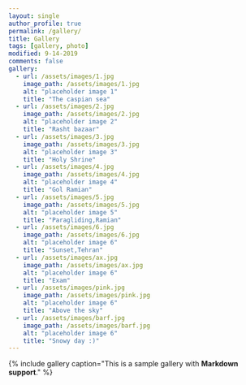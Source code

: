 ```yaml
---
layout: single
author_profile: true
permalink: /gallery/
title: Gallery
tags: [gallery, photo]
modified: 9-14-2019
comments: false
gallery:
  - url: /assets/images/1.jpg
    image_path: /assets/images/1.jpg
    alt: "placeholder image 1"
    title: "The caspian sea"
  - url: /assets/images/2.jpg
    image_path: /assets/images/2.jpg
    alt: "placeholder image 2"
    title: "Rasht bazaar"
  - url: /assets/images/3.jpg
    image_path: /assets/images/3.jpg
    alt: "placeholder image 3"
    title: "Holy Shrine"
  - url: /assets/images/4.jpg
    image_path: /assets/images/4.jpg
    alt: "placeholder image 4"
    title: "Gol Ramian"
  - url: /assets/images/5.jpg
    image_path: /assets/images/5.jpg
    alt: "placeholder image 5"
    title: "Paragliding,Ramian"
  - url: /assets/images/6.jpg
    image_path: /assets/images/6.jpg
    alt: "placeholder image 6"
    title: "Sunset,Tehran"
  - url: /assets/images/ax.jpg
    image_path: /assets/images/ax.jpg
    alt: "placeholder image 6"
    title: "Exam"
  - url: /assets/images/pink.jpg
    image_path: /assets/images/pink.jpg
    alt: "placeholder image 6"
    title: "Above the sky"
  - url: /assets/images/barf.jpg
    image_path: /assets/images/barf.jpg
    alt: "placeholder image 6"
    title: "Snowy day :)"
---
```


{% include gallery caption="This is a sample gallery with **Markdown support**." %}
